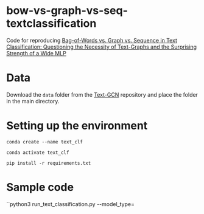 # bow-vs-graph-vs-seq-textclassification
Code for reproducing [Bag-of-Words vs. Graph vs. Sequence in Text Classification: Questioning the Necessity of Text-Graphs and the Surprising Strength of a Wide MLP](https://arxiv.org/abs/2109.03777)

# Data
Download the ``data`` folder from the [Text-GCN](https://github.com/lgalke/text_gcn) repository and place the folder in the main directory.

# Setting up the environment
``conda create --name text_clf``

``conda activate text_clf``

``pip install -r requirements.txt``

# Sample code
``python3 run_text_classification.py --model_type=